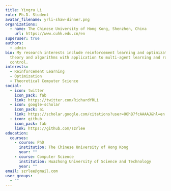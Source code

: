 ```yaml
---
title: Yingru Li
role: Ph.D. Student
avatar_filename: yrli-shaw-dinner.png
organizations:
  - name: The Chinese University of Hong Kong, Shenzhen, China
    url: https://www.cuhk.edu.cn/en
superuser: true
authors:
  - admin
bio: My research interests include reinforcement learning and optimization
  theory and algorithms with application to multi-agent learning and robotics
  control.
interests:
  - Reinforcement Learning
  - Optimization
  - Theoretical Computer Science
social:
  - icon: twitter
    icon_pack: fab
    link: https://twitter.com/RichardYRLi
  - icon: google-scholar
    icon_pack: ai
    link: https://scholar.google.com/citations?user=OOhB7fcAAAAJ&hl=en
  - icon: github
    icon_pack: fab
    link: https://github.com/szrlee
education:
  courses:
    - course: PhD
      institution: The Chinese University of Hong Kong
      year: ""
    - course: Computer Science
      institution: Huazhong University of Science and Technology
      year: ""
email: szrlee@gmail.com
user_groups:
  - ""
---
```

